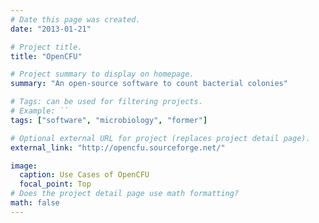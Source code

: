 ```yaml
---
# Date this page was created.
date: "2013-01-21"

# Project title.
title: "OpenCFU"

# Project summary to display on homepage.
summary: "An open-source software to count bacterial colonies"

# Tags: can be used for filtering projects.
# Example: ``
tags: ["software", "microbiology", "former"]

# Optional external URL for project (replaces project detail page).
external_link: "http://opencfu.sourceforge.net/"

image:
  caption: Use Cases of OpenCFU
  focal_point: Top
# Does the project detail page use math formatting?
math: false
---
```


